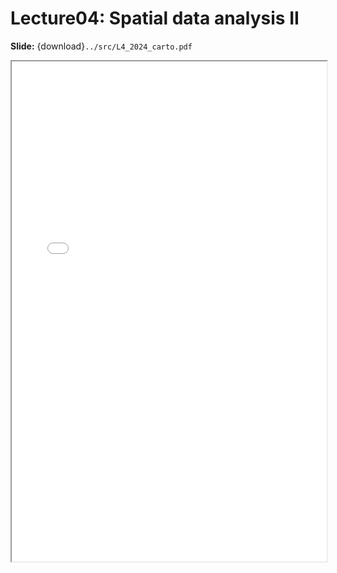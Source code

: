 # Lecture04: Spatial data analysis II

**Slide:** {download}`../src/L4_2024_carto.pdf`

<iframe src="../L4_2024_carto.pdf" width="100%" height="800px">
</iframe>